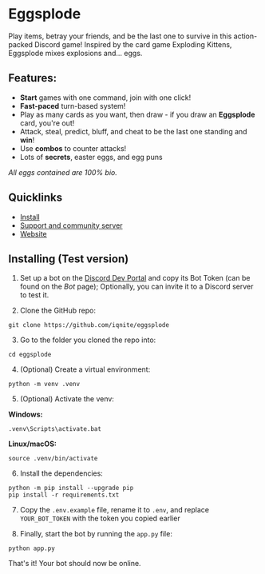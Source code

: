 # Eggsplode

Play items, betray your friends, and be the last one to survive in this action-packed Discord game! Inspired by the card game Exploding Kittens, Eggsplode mixes explosions and... eggs.

## Features:

- **Start** games with one command, join with one click!
- **Fast-paced** turn-based system!
- Play as many cards as you want, then draw - if you draw an **Eggsplode** card, you're out!
- Attack, steal, predict, bluff, and cheat to be the last one standing and **win**!
- Use **combos** to counter attacks!
- Lots of **secrets**, easter eggs, and egg puns

*All eggs contained are 100% bio.*

## Quicklinks

- [Install](https://iqnite.github.io/eggsplode/install.html)
- [Support and community server](https://iqnite.github.io/eggsplode/discord.html)
- [Website](https://iqnite.github.io/eggsplode/)

## Installing (Test version)

1. Set up a bot on the [Discord Dev Portal](https://discord.dev) and copy its Bot Token (can be found on the *Bot* page); Optionally, you can invite it to a Discord server to test it.

2. Clone the GitHub repo:
```
git clone https://github.com/iqnite/eggsplode
```

3. Go to the folder you cloned the repo into:
```
cd eggsplode
```

4. (Optional) Create a virtual environment:
```
python -m venv .venv
```

5. (Optional) Activate the venv:

**Windows:**
```
.venv\Scripts\activate.bat
```

**Linux/macOS:**
```
source .venv/bin/activate
```

6. Install the dependencies:
```
python -m pip install --upgrade pip
pip install -r requirements.txt
```
  
7. Copy the `.env.example` file, rename it to `.env`, and replace `YOUR_BOT_TOKEN` with the token you copied earlier

8. Finally, start the bot by running the `app.py` file:
```
python app.py
```

That's it! Your bot should now be online.
